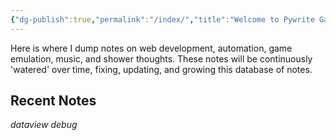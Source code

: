 ```yaml
---
{"dg-publish":true,"permalink":"/index/","title":"Welcome to Pywrite Garden","tags":["gardenEntry"],"noteIcon":""}
---
```



Here is where I dump notes on web development, automation, game emulation, music, and shower thoughts. These notes will be continuously 'watered' over time, fixing, updating, and growing this database of notes. 

## Recent Notes

*dataview debug*
